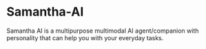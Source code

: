 # Samantha-AI
Samantha AI is a multipurpose multimodal AI agent/companion with personality that can help you with your everyday tasks.
